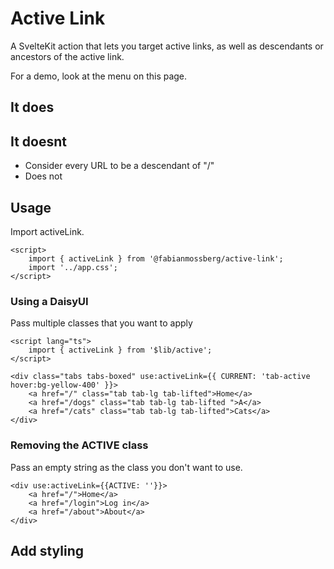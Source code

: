 # Active Link

A SvelteKit action that lets you target active links, as well as descendants or ancestors of the active link.

For a demo, look at the menu on this page.

## It does


## It doesnt
- Consider every URL to be a descendant of "/"
- Does not 

## Usage

Import activeLink.

```svelte
<script>
    import { activeLink } from '@fabianmossberg/active-link';
    import '../app.css';
</script>
```


### Using a DaisyUI

Pass multiple classes that you want to apply 

```svelte
<script lang="ts">
	import { activeLink } from '$lib/active';
</script>

<div class="tabs tabs-boxed" use:activeLink={{ CURRENT: 'tab-active hover:bg-yellow-400' }}>
	<a href="/" class="tab tab-lg tab-lifted">Home</a>
	<a href="/dogs" class="tab tab-lg tab-lifted ">A</a>
	<a href="/cats" class="tab tab-lg tab-lifted">Cats</a>
</div>
```

### Removing the ACTIVE class

Pass an empty string as the class you don't want to use.

```svelte
<div use:activeLink={{ACTIVE: ''}}>
    <a href="/">Home</a>
    <a href="/login">Log in</a>
    <a href="/about">About</a>
</div>
```

## Add styling

